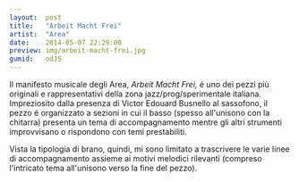 ```yaml
---
layout:  post
title:   "Arbeit Macht Frei"
artist:  "Area"
date:    2014-05-07 22:29:00
preview: img/arbeit-macht-frei.jpg
gumid:   odJS
---
```


Il manifesto musicale degli Area, *Arbeit Macht Frei,* é uno dei pezzi più
originali e rappresentativi della zona jazz/prog/sperimentale italiana.
Impreziosito dalla presenza di Victor Edouard Busnello al sassofono, il pezzo é
organizzato a sezioni in cui il basso (spesso all'unisono con la chitarra)
presenta un tema di accompagnamento mentre gli altri strumenti improvvisano o
rispondono con temi prestabiliti.

Vista la tipologia di brano, quindi, mi sono limitato a trascrivere le varie
linee di accompagnamento assieme ai motivi melodici rilevanti (compreso
l'intricato tema all'unisono verso la fine del pezzo).
